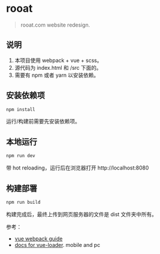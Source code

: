 # rooat

> rooat.com website redesign.

## 说明

1. 本项目使用 webpack + vue + scss。
2. 源代码为 index.html 和 /src 下面的。
3. 需要有 npm 或者 yarn 以安装依赖。

## 安装依赖项

``` bash
npm install
```

运行/构建前需要先安装依赖项。

## 本地运行

``` bash
npm run dev
```

带 hot reloading，运行后在浏览器打开 http://localhost:8080

## 构建部署

``` bash
npm run build
```

构建完成后，最终上传到网页服务器的文件是 dist 文件夹中所有。


参考：
- [vue webpack guide](http://vuejs-templates.github.io/webpack/)
- [docs for vue-loader](http://vuejs.github.io/vue-loader).
mobile and pc
